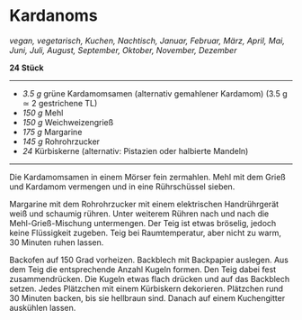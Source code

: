 # Kardanoms

*vegan, vegetarisch, Kuchen, Nachtisch, Januar, Februar, März, April, Mai, Juni, Juli, August, September, Oktober, November, Dezember*

**24 Stück**

---

- *3.5 g* grüne Kardamomsamen (alternativ gemahlener Kardamom) (3.5 g ≃ 2 gestrichene TL)
- *150 g* Mehl
- *150 g* Weichweizengrieß
- *175 g* Margarine
- *145 g* Rohrohrzucker
- *24* Kürbiskerne (alternativ: Pistazien oder halbierte Mandeln)

---

Die Kardamomsamen in einem Mörser fein zermahlen. Mehl mit dem Grieß und Kardamom vermengen und in eine Rührschüssel sieben.

Margarine mit dem Rohrohrzucker mit einem elektrischen Handrührgerät weiß und schaumig rühren. Unter weiterem Rühren nach und nach die Mehl-Grieß-Mischung untermengen. Der Teig ist etwas bröselig, jedoch keine Flüssigkeit zugeben. Teig bei Raumtemperatur, aber nicht zu warm, 30 Minuten ruhen lassen.

Backofen auf 150 Grad vorheizen. Backblech mit Backpapier auslegen. Aus dem Teig die entsprechende Anzahl Kugeln formen. Den Teig dabei fest zusammendrücken. Die Kugeln etwas flach drücken und auf das Backblech setzen. Jedes Plätzchen mit einem Kürbiskern dekorieren. Plätzchen rund 30 Minuten backen, bis sie hellbraun sind. Danach auf einem Kuchengitter auskühlen lassen. 
